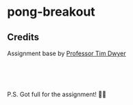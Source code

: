 # pong-breakout

## Credits
Assignment base by [Professor Tim Dwyer](https://github.com/tgdwyer)

</br>
</br>
</br>


P.S. Got full for the assignment! 🤩💯
